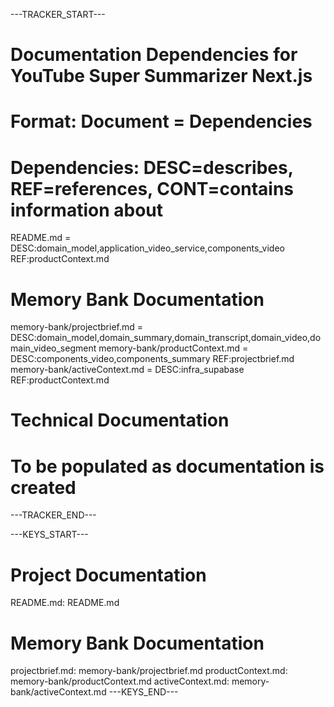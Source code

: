 ---TRACKER_START---
# Documentation Dependencies for YouTube Super Summarizer Next.js
# Format: Document = Dependencies
# Dependencies: DESC=describes, REF=references, CONT=contains information about

README.md = DESC:domain_model,application_video_service,components_video REF:productContext.md

# Memory Bank Documentation
memory-bank/projectbrief.md = DESC:domain_model,domain_summary,domain_transcript,domain_video,domain_video_segment
memory-bank/productContext.md = DESC:components_video,components_summary REF:projectbrief.md
memory-bank/activeContext.md = DESC:infra_supabase REF:productContext.md

# Technical Documentation
# To be populated as documentation is created
---TRACKER_END---

---KEYS_START---
# Project Documentation
README.md: README.md

# Memory Bank Documentation
projectbrief.md: memory-bank/projectbrief.md
productContext.md: memory-bank/productContext.md
activeContext.md: memory-bank/activeContext.md
---KEYS_END---
